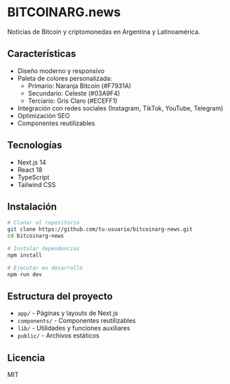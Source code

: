 # BITCOINARG.news

Noticias de Bitcoin y criptomonedas en Argentina y Latinoamérica.

## Características

- Diseño moderno y responsivo
- Paleta de colores personalizada:
  - Primario: Naranja Bitcoin (#F7931A)
  - Secundario: Celeste (#03A9F4)
  - Terciario: Gris Claro (#ECEFF1)
- Integración con redes sociales (Instagram, TikTok, YouTube, Telegram)
- Optimización SEO
- Componentes reutilizables

## Tecnologías

- Next.js 14
- React 18
- TypeScript
- Tailwind CSS

## Instalación

```bash
# Clonar el repositorio
git clone https://github.com/tu-usuario/bitcoinarg-news.git
cd bitcoinarg-news

# Instalar dependencias
npm install

# Ejecutar en desarrollo
npm run dev
```

## Estructura del proyecto

- `app/` - Páginas y layouts de Next.js
- `components/` - Componentes reutilizables
- `lib/` - Utilidades y funciones auxiliares
- `public/` - Archivos estáticos

## Licencia

MIT
